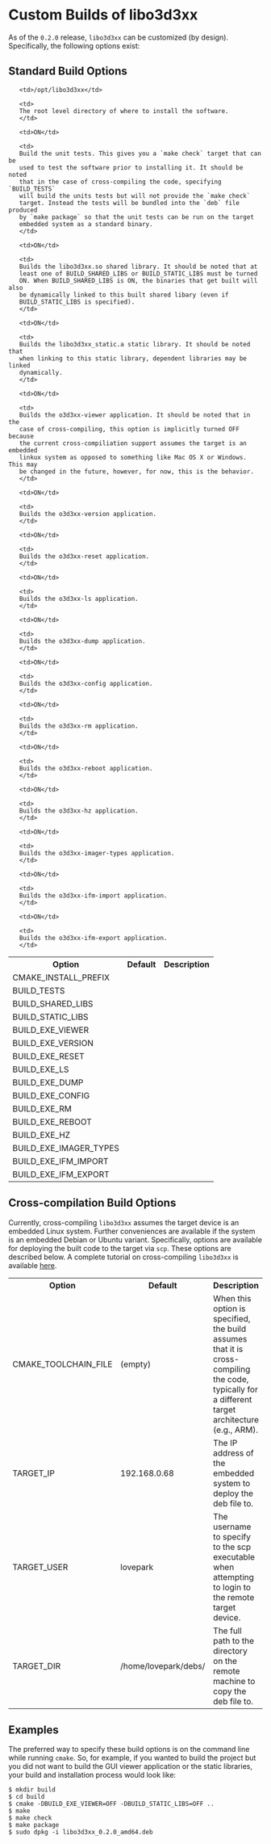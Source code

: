 
Custom Builds of libo3d3xx
==========================

As of the `0.2.0` release, `libo3d3xx` can be customized (by
design). Specifically, the following options exist:

Standard Build Options
----------------------

<table>
  <tr>
        <th>Option</th>
        <th>Default</th>
        <th>Description</th>

  </tr>

  <tr>
       <td>CMAKE_INSTALL_PREFIX</td>

       <td>/opt/libo3d3xx</td>

       <td>
       The root level directory of where to install the software.
       </td>
  </tr>

  <tr>
       <td>BUILD_TESTS</td>

       <td>ON</td>

       <td>
       Build the unit tests. This gives you a `make check` target that can be
       used to test the software prior to installing it. It should be noted
       that in the case of cross-compiling the code, specifying `BUILD_TESTS`
       will build the units tests but will not provide the `make check`
       target. Instead the tests will be bundled into the `deb` file produced
       by `make package` so that the unit tests can be run on the target
       embedded system as a standard binary.
       </td>
  </tr>

  <tr>
       <td>BUILD_SHARED_LIBS</td>

       <td>ON</td>

       <td>
       Builds the libo3d3xx.so shared library. It should be noted that at
       least one of BUILD_SHARED_LIBS or BUILD_STATIC_LIBS must be turned
       ON. When BUILD_SHARED_LIBS is ON, the binaries that get built will also
       be dynamically linked to this built shared libary (even if
       BUILD_STATIC_LIBS is specified).
       </td>
  </tr>

  <tr>
       <td>BUILD_STATIC_LIBS</td>

       <td>ON</td>

       <td>
       Builds the libo3d3xx_static.a static library. It should be noted that
       when linking to this static library, dependent libraries may be linked
       dynamically.
       </td>
  </tr>

  <tr>
       <td>BUILD_EXE_VIEWER</td>

       <td>ON</td>

       <td>
       Builds the o3d3xx-viewer application. It should be noted that in the
       case of cross-compiling, this option is implicitly turned OFF because
       the current cross-compiliation support assumes the target is an embedded
       linkux system as opposed to something like Mac OS X or Windows. This may
       be changed in the future, however, for now, this is the behavior.
       </td>
  </tr>

  <tr>
       <td>BUILD_EXE_VERSION</td>

       <td>ON</td>

       <td>
       Builds the o3d3xx-version application.
       </td>
  </tr>

  <tr>
       <td>BUILD_EXE_RESET</td>

       <td>ON</td>

       <td>
       Builds the o3d3xx-reset application.
       </td>
  </tr>

  <tr>
       <td>BUILD_EXE_LS</td>

       <td>ON</td>

       <td>
       Builds the o3d3xx-ls application.
       </td>
  </tr>

  <tr>
       <td>BUILD_EXE_DUMP</td>

       <td>ON</td>

       <td>
       Builds the o3d3xx-dump application.
       </td>
  </tr>

  <tr>
       <td>BUILD_EXE_CONFIG</td>

       <td>ON</td>

       <td>
       Builds the o3d3xx-config application.
       </td>
  </tr>

  <tr>
       <td>BUILD_EXE_RM</td>

       <td>ON</td>

       <td>
       Builds the o3d3xx-rm application.
       </td>
  </tr>

  <tr>
       <td>BUILD_EXE_REBOOT</td>

       <td>ON</td>

       <td>
       Builds the o3d3xx-reboot application.
       </td>
  </tr>

  <tr>
       <td>BUILD_EXE_HZ</td>

       <td>ON</td>

       <td>
       Builds the o3d3xx-hz application.
       </td>
  </tr>

  <tr>
       <td>BUILD_EXE_IMAGER_TYPES</td>

       <td>ON</td>

       <td>
       Builds the o3d3xx-imager-types application.
       </td>
  </tr>


  <tr>
       <td>BUILD_EXE_IFM_IMPORT</td>

       <td>ON</td>

       <td>
       Builds the o3d3xx-ifm-import application.
       </td>
  </tr>

  <tr>
       <td>BUILD_EXE_IFM_EXPORT</td>

       <td>ON</td>

       <td>
       Builds the o3d3xx-ifm-export application.
       </td>
  </tr>
</table>


Cross-compilation Build Options
-------------------------------
Currently, cross-compiling `libo3d3xx` assumes the target device is an embedded
Linux system. Further conveniences are available if the system is an embedded
Debian or Ubuntu variant. Specifically, options are available for deploying the
built code to the target via `scp`. These options are described below. A
complete tutorial on cross-compiling `libo3d3xx` is available
[here](cross_compiling.md).

<table>
  <tr>
        <th>Option</th>
        <th>Default</th>
        <th>Description</th>
  </tr>

  <tr>
        <td>CMAKE_TOOLCHAIN_FILE</td>
        <td>(empty)</td>
        <td>
        When this option is specified, the build assumes that it is
        cross-compiling the code, typically for a different target architecture
        (e.g., ARM).
        </td>
  </tr>

  <tr>
        <td>TARGET_IP</td>
        <td>192.168.0.68</td>
        <td>
        The IP address of the embedded system to deploy the deb file to.
        </td>
  </tr>

  <tr>
        <td>TARGET_USER</td>
        <td>lovepark</td>
        <td>
        The username to specify to the scp executable when attempting to login
        to the remote target device.
        </td>
  </tr>

  <tr>
        <td>TARGET_DIR</td>
        <td>/home/lovepark/debs/</td>
        <td>
        The full path to the directory on the remote machine to copy the deb
        file to.
        </td>
  </tr>

</table>


Examples
--------
The preferred way to specify these build options is on the command line while
running `cmake`. So, for example, if you wanted to build the project but you
did not want to build the GUI viewer application or the static libraries, your
build and installation process would look like:

	$ mkdir build
	$ cd build
	$ cmake -DBUILD_EXE_VIEWER=OFF -DBUILD_STATIC_LIBS=OFF ..
	$ make
	$ make check
    $ make package
    $ sudo dpkg -i libo3d3xx_0.2.0_amd64.deb
